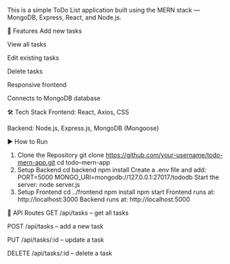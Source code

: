 This is a simple ToDo List application built using the MERN stack — MongoDB, Express, React, and Node.js.

📌 Features
Add new tasks

View all tasks

Edit existing tasks

Delete tasks

Responsive frontend

Connects to MongoDB database

🛠 Tech Stack
Frontend: React, Axios, CSS

Backend: Node.js, Express.js, MongoDB (Mongoose)

▶️ How to Run
1. Clone the Repository
git clone https://github.com/your-username/todo-mern-app.git
cd todo-mern-app
2. Setup Backend
cd backend
npm install
Create a .env file and add:
PORT=5000
MONGO_URI=mongodb://127.0.0.1:27017/tododb
Start the server:
node server.js
3. Setup Frontend
cd ../frontend
npm install
npm start
Frontend runs at: http://localhost:3000
Backend runs at: http://localhost:5000

🧪 API Routes
GET /api/tasks – get all tasks

POST /api/tasks – add a new task

PUT /api/tasks/:id – update a task

DELETE /api/tasks/:id – delete a task


